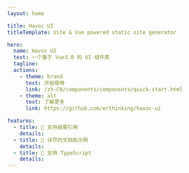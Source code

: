 ```yaml
---
layout: home

title: Havoc UI
titleTemplate: Vite & Vue powered static site generator

hero:
  name: Havoc UI
  text: 一个基于 Vue3.0 的 UI 组件库
  tagline:
  actions:
    - theme: brand
      text: 开始使用
      link: /zh-CN/components/components/quick-start.html
    - theme: alt
      text: 了解更多
      link: https://github.com/erthinking/havoc-ui

features:
  - title: 🍭 支持按需引用
    details:
  - title: 📖 详尽的文档和示例
    details:
  - title: 💪 支持 TypeScript
    details:
---
```

